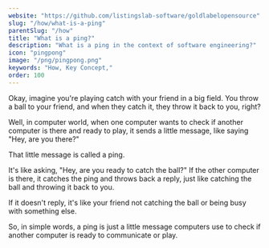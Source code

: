 ```yaml
---
website: "https://github.com/listingslab-software/goldlabelopensource"
slug: "/how/what-is-a-ping"
parentSlug: "/how"
title: "What is a ping?"
description: "What is a ping in the context of software engineering?"
icon: "pingpong"
image: "/png/pingpong.png"
keywords: "How, Key Concept,"
order: 100
---
```

Okay, imagine you're playing catch with your friend in a big field. You throw a ball to your friend, and when they catch it, they throw it back to you, right? 

Well, in computer world, when one computer wants to check if another computer is there and ready to play, it sends a little message, like saying "Hey, are you there?" 

That little message is called a ping. 

It's like asking, "Hey, are you ready to catch the ball?" If the other computer is there, it catches the ping and throws back a reply, just like catching the ball and throwing it back to you. 

If it doesn't reply, it's like your friend not catching the ball or being busy with something else. 

So, in simple words, a ping is just a little message computers use to check if another computer is ready to communicate or play.